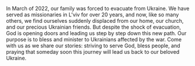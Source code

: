 <figure class="my-6 md:my-10">
  <client-only>
    <cld-image
      public-id="OFReport/assets/logo_horiz_centered_jp0r8k.png"
      loading="lazy"
      alt="Journey to Ukraine"
    >
      <cld-transformation height="224" width="640" crop="fill" fetchFormat="auto" />
    </cld-image>
  </client-only>
</figure>

<article-callout content="A podcast by Joshua and Kelsie Steele" mt="0" />

In March of 2022, our family was forced to evacuate from Ukraine. We have served as missionaries in L’viv for over 20 years, and now, like so many others, we find ourselves suddenly displaced from our home, our church, and our precious Ukrainian friends. But despite the shock of evacuation, God is opening doors and leading us step by step down this new path. Our purpose is to bless and minister to Ukrainians affected by the war. Come with us as we share our stories: striving to serve God, bless people, and praying that someday soon this journey will lead us back to our beloved Ukraine.

<article-spacer />

<article-button text="Subscribe now!" path="https://journeytoukraine.buzzsprout.com/" :outline="true" :external="true" margin="b" :center="true" />

<article-spacer />

<div id='buzzsprout-large-player'></div><script type='text/javascript' charset='utf-8' src='https://www.buzzsprout.com/1953515.js?container_id=buzzsprout-large-player&player=large'></script>
